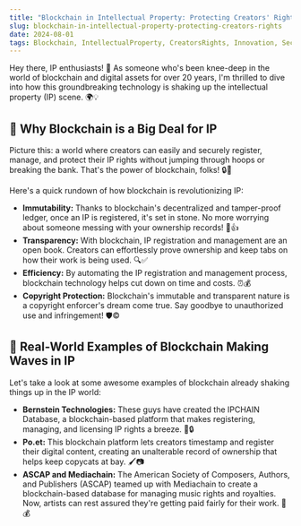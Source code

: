 ```yaml
---
title: "Blockchain in Intellectual Property: Protecting Creators' Rights"
slug: blockchain-in-intellectual-property-protecting-creators-rights
date: 2024-08-01
tags: Blockchain, IntellectualProperty, CreatorsRights, Innovation, Security
---
```


Hey there, IP enthusiasts! 👋 As someone who's been knee-deep in the world of blockchain and digital assets for over 20 years, I'm thrilled to dive into how this groundbreaking technology is shaking up the intellectual property (IP) scene. 🌍💡

## 🤔 Why Blockchain is a Big Deal for IP

Picture this: a world where creators can easily and securely register, manage, and protect their IP rights without jumping through hoops or breaking the bank. That's the power of blockchain, folks! 🔒💸

Here's a quick rundown of how blockchain is revolutionizing IP:

- **Immutability:** Thanks to blockchain's decentralized and tamper-proof ledger, once an IP is registered, it's set in stone. No more worrying about someone messing with your ownership records! 📝👍
- **Transparency:** With blockchain, IP registration and management are an open book. Creators can effortlessly prove ownership and keep tabs on how their work is being used. 🔍✅
- **Efficiency:** By automating the IP registration and management process, blockchain technology helps cut down on time and costs. ⏰💰
- **Copyright Protection:** Blockchain's immutable and transparent nature is a copyright enforcer's dream come true. Say goodbye to unauthorized use and infringement! 🛡️©️

## 🌟 Real-World Examples of Blockchain Making Waves in IP

Let's take a look at some awesome examples of blockchain already shaking things up in the IP world:

- **Bernstein Technologies:** These guys have created the IPCHAIN Database, a blockchain-based platform that makes registering, managing, and licensing IP rights a breeze. 📝🔒
- **Po.et:** This blockchain platform lets creators timestamp and register their digital content, creating an unalterable record of ownership that helps keep copycats at bay. 🖌️📷
- **ASCAP and Mediachain:** The American Society of Composers, Authors, and Publishers (ASCAP) teamed up with Mediachain to create a blockchain-based database for managing music rights and royalties. Now, artists can rest assured they're getting paid fairly for their work. 🎵💰